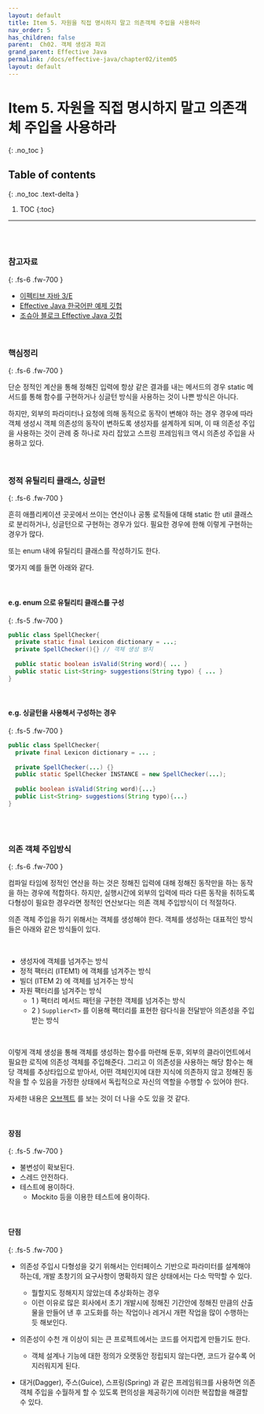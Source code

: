 ```yaml
---
layout: default
title: Item 5. 자원을 직접 명시하지 말고 의존객체 주입을 사용하라
nav_order: 5
has_children: false
parent:  Ch02. 객체 생성과 파괴
grand_parent: Effective Java
permalink: /docs/effective-java/chapter02/item05
layout: default
---
```




# Item 5. 자원을 직접 명시하지 말고 의존객체 주입을 사용하라
{: .no_toc }

## Table of contents
{: .no_toc .text-delta }

1. TOC
{:toc}

---


<br>
<br>

### 참고자료
{: .fs-6 .fw-700 }

- [이펙티브 자바 3/E](http://www.yes24.com/Product/Goods/65551284)
- [Effective Java 한국어판 예제 깃헙](https://github.com/WegraLee)
- [조슈아 블로크 Effective Java 깃헙](https://github.com/jbloch/effective-java-3e-source-code/tree/master/src/effectivejava)
  <br>

<br>



### 핵심정리
{: .fs-6 .fw-700 }

단순 정적인 계산을 통해 정해진 입력에 항상 같은 결과를 내는 메서드의 경우 static 메서드를 통해 함수를 구현하거나 싱글턴 방식을 사용하는 것이 나쁜 방식은 아니다.<br>

하지만, 외부의 파라미터나 요청에 의해 동적으로 동작이 변해야 하는 경우 경우에 따라 객체 생성시 객체 의존성의 동작이 변하도록 생성자를 설계하게 되며, 이 때 의존성 주입을 사용하는 것이 관례 중 하나로 자리 잡았고 스프링 프레임워크 역시 의존성 주입을 사용하고 있다.<br>

<br>



### 정적 유틸리티 클래스, 싱글턴
{: .fs-6 .fw-700 }

흔히 애플리케이션 곳곳에서 쓰이는 연산이나 공통 로직들에 대해 static 한 util 클래스로 분리하거나, 싱글턴으로 구현하는 경우가 있다. 필요한 경우에 한해 이렇게 구현하는 경우가 많다.

또는 enum 내에 유틸리티 클래스를 작성하기도 한다.

몇가지 예를 들면 아래와 같다.

<br>



#### e.g. enum 으로 유틸리티 클래스를 구성
{: .fs-5 .fw-700 }

```java
public class SpellChecker{
  private static final Lexicon dictionary = ...;
  private SpellChecker(){} // 객체 생성 방지
  
  public static boolean isValid(String word){ ... }
  public static List<String> suggestions(String typo) { ... }
}
```

<br>



#### e.g. 싱글턴을 사용해서 구성하는 경우
{: .fs-5 .fw-700 }

```java
public class SpellChecker{
  private final Lexicon dictionary = ... ;
  
  private SpellChecker(...) {}
  public static SpellChecker INSTANCE = new SpellChecker(...);
  
  public boolean isValid(String word){...}
  public List<String> suggestions(String typo){...}
}

```
<br>
<br>


### 의존 객체 주입방식
{: .fs-6 .fw-700 }

컴파일 타임에 정적인 연산을 하는 것은 정해진 입력에 대해 정해진 동작만을 하는 동작을 하는 경우에 적합하다. 하지만, 실행시간에 외부의 입력에 따라 다른 동작을 취하도록 다형성이 필요한 경우라면 정적인 연산보다는 의존 객체 주입방식이 더 적절하다.<br>

의존 객체 주입을 하기 위해서는 객체를 생성해야 한다. 객체를 생성하는 대표적인 방식들은 아래와 같은 방식들이 있다.<br>

<br>

- 생성자에 객체를 넘겨주는 방식
- 정적 팩터리 (ITEM1) 에 객체를 넘겨주는 방식
- 빌더 (ITEM 2) 에 객체를 넘겨주는 방식
- 자원 팩터리를 넘겨주는 방식
  - 1 ) 팩터리 메서드 패턴을 구현한 객체를 넘겨주는 방식
  - 2 ) `Supplier<T>` 를 이용해 팩터리를 표현한 람다식을 전달받아 의존성을 주입받는 방식

<br>



이렇게 객체 생성을 통해 객체를 생성하는 함수를 마련해 둔후, 외부의 클라이언트에서 필요한 로직에 의존성 객체를 주입해준다. 그리고 이 의존성을 사용하는 해당 함수는 해당 객체를 추상타입으로 받아서, 어떤 객체인지에 대한 지식에 의존하지 않고 정해진 동작을 할 수 있음을 가정한 상태에서 독립적으로 자신의 역할을 수행할 수 있어야 한다.<br>

자세한 내용은 [오브젝트](http://www.yes24.com/Product/Goods/74219491) 를 보는 것이 더 나을 수도 있을 것 같다.<br>

<br>



#### 장점
{: .fs-5 .fw-700 }

- 불변성이 확보된다.
- 스레드 안전하다.
- 테스트에 용이하다.
  - Mockito 등을 이용한 테스트에 용이하다.

<br>



#### 단점
{: .fs-5 .fw-700 }

- 의존성 주입시 다형성을 갖기 위해서는 인터페이스 기반으로 파라미터를 설계해야 하는데, 개발 초창기의 요구사항이 명확하지 않은 상태에서는 다소 막막할 수 있다. 
  - 뭘할지도 정해지지 않았는데 추상화하는 경우<br>
  - 이런 이유로 많은 회사에서 초기 개발시에 정해진 기간안에 정해진 만큼의 산출물을 만들어 낸 후 고도화를 하는 작업이나 레거시 개편 작업을 많이 수행하는 듯 해보인다.

- 의존성이 수천 개 이상이 되는 큰 프로젝트에서는 코드를 어지럽게 만들기도 한다.
  - 객체 설계나 기능에 대한 정의가 오랫동안 정립되지 않는다면, 코드가 갈수록 어지러워지게 된다.

- 대거(Dagger), 주스(Guice), 스프링(Spring) 과 같은 프레임워크를 사용하면 의존객체 주입을 수월하게 할 수 있도록 편의성을 제공하기에 이러한 복잡합을 해결할 수 있다.<br>

<br>
